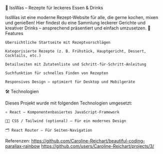 🥘 IssWas – Rezepte für leckeres Essen & Drinks

IssWas ist eine moderne Rezept-Website für alle, die gerne kochen, mixen und genießen!
Hier findest du eine Sammlung leckerer Gerichte und kreativer Drinks – ansprechend präsentiert und einfach umzusetzen.
🚀 Features

    Übersichtliche Startseite mit Rezeptvorschlägen

    Kategorisierte Rezepte (z. B. Frühstück, Hauptgericht, Dessert, Cocktails, etc.)

    Detailseiten mit Zutatenliste und Schritt-für-Schritt-Anleitung

    Suchfunktion für schnelles Finden von Rezepten

    Responsives Design – optimiert für Desktop und Mobilgeräte

🛠️ Technologien

Dieses Projekt wurde mit folgenden Technologien umgesetzt:

    ⚛️ React – Komponentenbasiertes JavaScript-Framework

    🧑‍🎨 CSS / Tailwind (optional) – Für ein modernes Design

    🗂️ React Router – Für Seiten-Navigation



Referenzen:
https://github.com/Caroline-Reichart/beautiful-coding-parallax-rainbow
https://github.com/users/Caroline-Reichart/projects/3/
